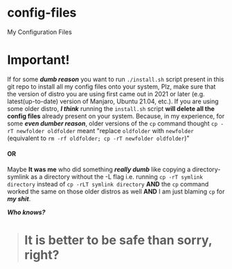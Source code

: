 # config-files
My Configuration Files

# Important!

If for some ***dumb reason*** you want to run `./install.sh` script present in this git repo to install all my config files onto your system, Plz, make sure that the version of distro you are using first came out in 2021 or later (e.g. latest(up-to-date) version of Manjaro, Ubuntu 21.04, etc.). If you are using some older distro, ***I think*** running the `install.sh` script **will delete all the config files** already present on your system. Because, in my experience, for some ***even dumber reason***, older versions of the `cp` command thought `cp -rT newfolder oldfolder` meant "replace `oldfolder` with `newfolder` (equivalent to `rm -rf oldfolder; cp -rT newfolder oldfolder`)"

#### OR

Maybe **It was me** who did something ***really dumb*** like copying a directory-symlink as a directory without the -L flag i.e. running `cp -rT symlink directory` instead of `cp -rLT symlink directory` **AND** the `cp` command worked the same on those older distros as well **AND** I am just blaming `cp` for ***my shit***.

***Who knows?***



> # It is better to be safe than sorry, right?

